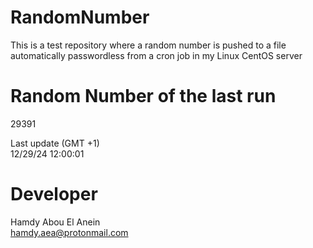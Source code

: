 # RandomNumber    
This is a test repository where a random number is pushed to a file automatically passwordless from a cron job in my Linux CentOS server    
# Random Number of the last run   
29391
      
Last update (GMT +1)    
12/29/24 12:00:01
# Developer    
Hamdy Abou El Anein   
hamdy.aea@protonmail.com
